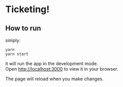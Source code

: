 # Ticketing!

## How to run
simply:
```
yarn
yarn start
```

it will run the app in the development mode.\
Open [http://localhost:3000](http://localhost:3000) to view it in your browser.

The page will reload when you make changes.
